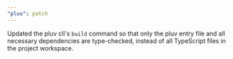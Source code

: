 ```yaml
---
"pluv": patch
---
```


Updated the pluv cli's `build` command so that only the pluv entry file and all necessary dependencies are type-checked, instead of all TypeScript files in the project workspace.
